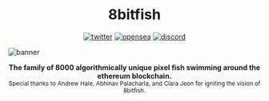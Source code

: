 <h1 align="center">8bitfish</h1>

<p align="center">
  <span><a href="https://twitter.com/8bitfish_crypto"><img src="https://socialize-md.vercel.app/api/badge/twitter" alt="twitter" /></a></span>
  <span><a href="https://testnets.opensea.io/collection/8bitfish-v4"><img src="https://socialize-md.vercel.app/api/badge/opensea" alt="opensea" /></a></span>
  <span><a href="https://discord.gg/dYfUayrJD2"><img src="https://socialize-md.vercel.app/api/badge/discord" alt="discord" /></a></span>
</p>

![banner](https://user-images.githubusercontent.com/72945168/140443831-7ba62298-4631-46af-bf60-9cb96a0c6359.png)

<p align="center">
  <b>The family of 8000 algorithmically unique pixel fish swimming around the ethereum blockchain.</b><br>
  <sub>Special thanks to Andrew Hale, Abhinav Palacharla, and Clara Jeon for igniting the vision of 8bitfish.</sub>
</p>
